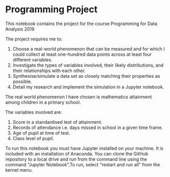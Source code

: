 # Programming Project

This notebook contains the project for the course Programming for Data Analysis 2019

The project requires me to:  
1. Choose a real-world phenomenon that can be measured and for which I could collect at least one-hundred data points across at least four different variables.  
2. Investigate the types of variables involved, their likely distributions, and their relationships with each other.  
3. Synthesise/simulate a data set as closely matching their properties as possible.  
4. Detail my research and implement the simulation in a Jupyter notebook.

The real world phenomenon I have chosen is mathematics attainment among children in a primary school.

The variables involved are:  
1. Score in a standardised test of attainment.  
2. Records of attendance i.e. days missed in school in a given time frame.  
3. Age of pupil at time of test.  
4. Class level of pupil.

To run this notebook you must have Jupyter installed on your machine. It is included with an installation of Anaconda. You can clone the GitHub repository to a local drive and run from the command line using the command "Jupyter Notebook".To run, select "restart and run all" from the kernel menu. 